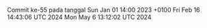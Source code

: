 Commit ke-55 pada tanggal Sun Jan 01 14:00 2023 +0100
Fri Feb 16 14:43:06 UTC 2024
Mon May  6 13:12:02 UTC 2024
